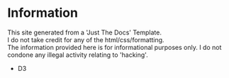 # Information

This site generated from a 'Just The Docs' Template.  
I do not take credit for any of the html/css/formatting.  
The information provided here is for informational purposes only. I do not condone any illegal activity relating to 'hacking'.

- D3

[Just the Docs]: https://just-the-docs.github.io/just-the-docs/
[GitHub Pages]: https://docs.github.com/en/pages
[README]: https://github.com/just-the-docs/just-the-docs-template/blob/main/README.md
[Jekyll]: https://jekyllrb.com
[GitHub Pages / Actions workflow]: https://github.blog/changelog/2022-07-27-github-pages-custom-github-actions-workflows-beta/
[use this template]: https://github.com/just-the-docs/just-the-docs-template/generate
